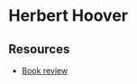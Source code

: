 # Herbert Hoover

## Resources

- [Book review](https://slatestarcodex.com/2020/03/17/book-review-hoover/)